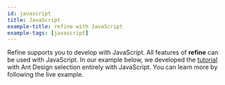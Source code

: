 ```yaml
---
id: javascript
title: JavaScript
example-title: refine with JavaScript
example-tags: [javascript]
---
```


Refine supports you to develop with JavaScript. All features of **refine** can be used with JavaScript. In our example below, we developed the [tutorial](/docs/tutorial/introduction/index/) with Ant Design selection entirely with JavaScript. You can learn more by following the live example.

<CodeSandboxExample path="with-javascript" />

